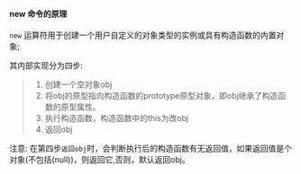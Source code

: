 #### new 命令的原理

`new` 运算符用于创建一个用户自定义的对象类型的实例或具有构造函数的内置对象;

其内部实现分为四步:

> 1. 创建一个空对象obj
> 2. 将obj的原型指向构造函数的prototype原型对象，即obj继承了构造函数的原型属性。
> 3. 执行构造函数，构造函数中的this为改obj
> 4. 返回obj

注意: 在第四步`返回obj`时，会判断执行后的构造函数有无返回值，如果返回值是个对象(不包括(null))，则返回它,否则，默认返回obj。
